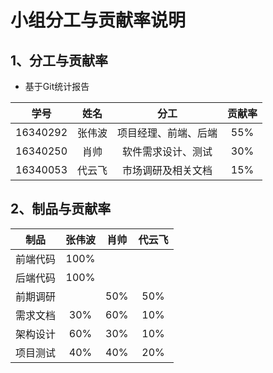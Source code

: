 # 小组分工与贡献率说明


## 1、分工与贡献率

  - 基于Git统计报告

  | 学号 | 姓名 | 分工 | 贡献率 |
  |:-:|:-:|:-:|:-:|
  | 16340292 | 张伟波 | 项目经理、前端、后端 | 55% |
  | 16340250 | 肖帅 | 软件需求设计、测试 | 30% |
  | 16340053 | 代云飞 | 市场调研及相关文档 | 15% |


## 2、制品与贡献率

  | 制品 | 张伟波 | 肖帅 | 代云飞 | 
  |:-:|:-:|:-:|:-:|
  | 前端代码 | 100% |  |  | 
  | 后端代码 | 100% |  |  | 
  | 前期调研 |  | 50% | 50% | 
  | 需求文档 | 30% | 60% | 10% |
  | 架构设计 | 60% | 30% | 10% |
  | 项目测试 | 40% | 40% | 20% |  
